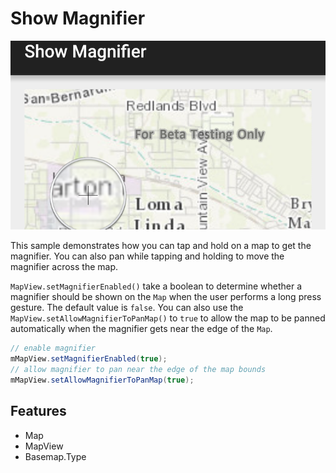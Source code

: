 # Show Magnifier

![Show Magnifier App](show-magnifier.png)

This sample demonstrates how you can tap and hold on a map to get the magnifier. You can also pan while tapping and holding to move the magnifier across the map.

```MapView.setMagnifierEnabled()``` take a boolean to determine whether a magnifier should be shown on the ```Map``` when the user performs a long press gesture.  The default value is ```false```.  You can also use the ```MapView.setAllowMagnifierToPanMap()``` to ```true``` to allow the map to be panned automatically when the magnifier gets near the edge of the ```Map```.

```java
// enable magnifier
mMapView.setMagnifierEnabled(true);
// allow magnifier to pan near the edge of the map bounds
mMapView.setAllowMagnifierToPanMap(true);
```

## Features
* Map
* MapView
* Basemap.Type
